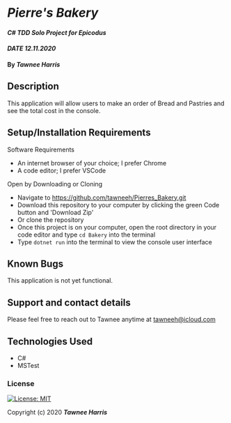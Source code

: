 # _Pierre's Bakery_ 

#### _C# TDD Solo Project for Epicodus_ 
#### _DATE 12.11.2020_

#### By _**Tawnee Harris**_

## Description

This application will allow users to make an order of Bread and Pastries and see the total cost in the console. 

## Setup/Installation Requirements

Software Requirements
* An internet browser of your choice; I prefer Chrome
* A code editor; I prefer VSCode

Open by Downloading or Cloning
* Navigate to <https://github.com/tawneeh/Pierres_Bakery.git>
* Download this repository to your computer by clicking the green Code button and 'Download Zip'
* Or clone the repository
* Once this project is on your computer, open the root directory in your code editor and type `cd Bakery` into the terminal
* Type `dotnet run` into the terminal to view the console user interface

## Known Bugs

This application is not yet functional. 

## Support and contact details

Please feel free to reach out to Tawnee anytime at <tawneeh@icloud.com>

## Technologies Used

* C#
* MSTest

### License

[![License: MIT](https://img.shields.io/badge/License-MIT-yellow.svg)](https://opensource.org/licenses/MIT)

Copyright (c) 2020 **_Tawnee Harris_**